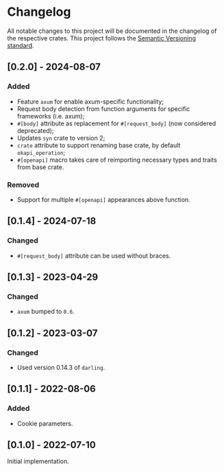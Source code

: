 # Changelog
All notable changes to this project will be documented in the changelog of the respective crates.
This project follows the [Semantic Versioning standard](https://semver.org/).


## [0.2.0] - 2024-08-07
### Added
 - Feature `axum` for enable axum-specific functionality;
 - Request body detection from function arguments for specific frameworks (i.e. axum);
 - `#[body]` attribute as replacement for `#[request_body]` (now considered deprecated);
 - Updates `syn` crate to version 2;
 - `crate` attribute to support renaming base crate, by default `okapi_operation`;
 - `#[openapi]` macro takes care of reimporting necessary types and traits from base crate.
 
### Removed
 - Support for multiple `#[openapi]` appearances above function.


## [0.1.4] - 2024-07-18
### Changed
 - `#[request_body]` attribute can be used without braces.


## [0.1.3] - 2023-04-29
### Changed
 - `axum` bumped to `0.6`.


## [0.1.2] - 2023-03-07
### Changed
 - Used version 0.14.3 of `darling`.


## [0.1.1] - 2022-08-06
### Added
 - Cookie parameters.


## [0.1.0] - 2022-07-10
Initial implementation.
